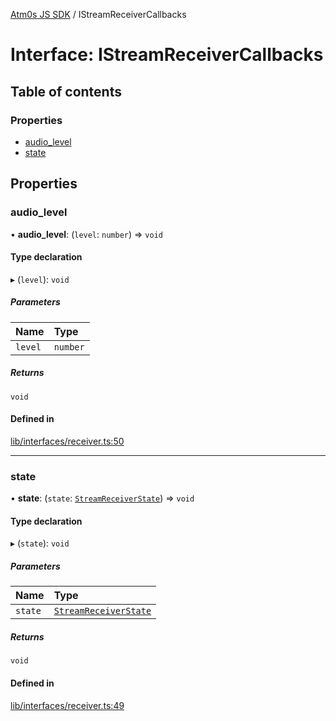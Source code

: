 [Atm0s JS SDK](../README.md) / IStreamReceiverCallbacks

# Interface: IStreamReceiverCallbacks

## Table of contents

### Properties

- [audio\_level](IStreamReceiverCallbacks.md#audio_level)
- [state](IStreamReceiverCallbacks.md#state)

## Properties

### audio\_level

• **audio\_level**: (`level`: `number`) => `void`

#### Type declaration

▸ (`level`): `void`

##### Parameters

| Name | Type |
| :------ | :------ |
| `level` | `number` |

##### Returns

`void`

#### Defined in

[lib/interfaces/receiver.ts:50](https://github.com/8xFF/media-sdk-js/blob/633baca/src/lib/interfaces/receiver.ts#L50)

___

### state

• **state**: (`state`: [`StreamReceiverState`](../enums/StreamReceiverState.md)) => `void`

#### Type declaration

▸ (`state`): `void`

##### Parameters

| Name | Type |
| :------ | :------ |
| `state` | [`StreamReceiverState`](../enums/StreamReceiverState.md) |

##### Returns

`void`

#### Defined in

[lib/interfaces/receiver.ts:49](https://github.com/8xFF/media-sdk-js/blob/633baca/src/lib/interfaces/receiver.ts#L49)
